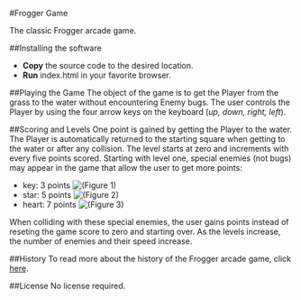 #Frogger Game

The classic Frogger arcade game.

##Installing the software

* **Copy** the source code to the desired location.
* **Run** index.html in your favorite browser.

##Playing the Game
The object of the game is to get the Player from the grass to the water without encountering Enemy bugs.  The user controls the Player by using the four arrow keys on the keyboard (_up, down, right, left_).

##Scoring and Levels
One point is gained by getting the Player to the water.  The Player is automatically returned to the starting square when getting to the water or after any collision.  The level starts at zero and increments with every five points scored.  Starting with level one, special enemies (not bugs) may appear in the game that allow the user to get more points:

* key: 	 3 points ![(Figure 1)](images/key.png?raw=true "Figure 1")
* star:  5 points ![(Figure 2)](images/star.png?raw=true "Figure 2")
* heart: 7 points ![(Figure 3)](images/heart.png?raw=true "Figure 3")

When colliding with these special enemies, the user gains points instead of reseting the game score to zero and starting over.  As the levels increase, the number of enemies and their speed increase.

##History
To read more about the history of the Frogger arcade game, click [here](https://en.wikipedia.org/wiki/Frogger).

##License
No license required.
